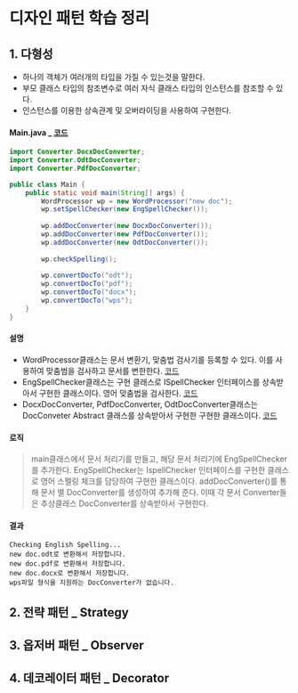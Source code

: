 # 디자인 패턴 학습 정리

## 1. 다형성
- 하나의 객체가 여러개의 타입을 가질 수 있는것을 말한다.
- 부모 클래스 타입의 참조변수로 여러 자식 클래스 타입의 인스턴스를 참조할 수 있다.
- 인스턴스를 이용한 상속관계 및 오버라이딩을 사용하여 구현한다.

#### Main.java _ [코드](https://github.com/choiwoonsik/Design_Pattern/blob/main/chap01_polymorphism/src/Main.java)
```java
import Converter.DocxDocConverter;
import Converter.OdtDocConverter;
import Converter.PdfDocConverter;

public class Main {
    public static void main(String[] args) {
        WordProcessor wp = new WordProcessor("new doc");
        wp.setSpellChecker(new EngSpellChecker());
        
        wp.addDocConverter(new DocxDocConverter());
        wp.addDocConverter(new PdfDocConverter());
        wp.addDocConverter(new OdtDocConverter());
        
        wp.checkSpelling();
        
        wp.convertDocTo("odt");
        wp.convertDocTo("pdf");
        wp.convertDocTo("docx");
        wp.convertDocTo("wps");
    }
}
```
#### 설명

- WordProcessor클래스는 문서 변환기, 맞춤법 검사기를 등록할 수 있다. 이를 사용하여 맞춤범을 검사하고 문서를 변한한다. [코드](https://github.com/choiwoonsik/Design_Pattern/blob/main/chap01_polymorphism/src/WordProcessor.java)
- EngSpellChecker클래스는 구현 클래스로 ISpellChecker 인터페이스를 상속받아서 구현한 클래스이다. 영어 맞춤법을 검사한다. [코드](https://github.com/choiwoonsik/Design_Pattern/blob/main/chap01_polymorphism/src/ISpellChecker.java)
- DocxDocConverter, PdfDocConverter, OdtDocConverter클래스는 DocConveter Abstract 클래스를 상속받아서 구현한 구현한 클래스이다. [코드](https://github.com/choiwoonsik/Design_Pattern/tree/main/chap01_polymorphism/src/Converter)

#### 로직
>main클래스에서 문서 처리기를 만들고, 해당 문서 처리기에 EngSpellChecker를 추가한다.
EngSpellChecker는 IspellChecker 인터페이스를 구현한 클래스로 영어 스펠링 체크를 담당하여 구현한 클래스이다.
addDocConverter()를 통해 문서 별 DocConverter를 생성하여 추가해 준다.
이때 각 문서 Converter들은 추상클래스 DocConverter를 상속받아서 구현한다.

#### 결과
```
Checking English Spelling...
new doc.odt로 변환해서 저장합니다.
new doc.pdf로 변환해서 저장합니다.
new doc.docx로 변환해서 저장합니다.
wps파일 형식을 지원하는 DocConverter가 없습니다.
```

## 2. 전략 패턴 _ Strategy

## 3. 옵저버 패턴 _ Observer

## 4. 데코레이터 패턴 _ Decorator
